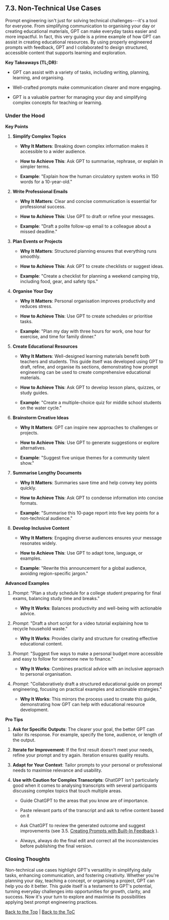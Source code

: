 ## 7.3. Non-Technical Use Cases

Prompt engineering isn't just for solving technical challenges---it's a
tool for everyone. From simplifying communication to organising your day
or creating educational materials, GPT can make everyday tasks easier
and more impactful. In fact, this very guide is a prime example of how
GPT can assist in creating educational resources. By using properly
engineered prompts with feedback, GPT and I collaborated to design
structured, accessible content that supports learning and exploration.

**Key Takeaways (TL;DR):**

-   GPT can assist with a variety of tasks, including writing, planning,
    learning, and organising.

-   Well-crafted prompts make communication clearer and more engaging.

-   GPT is a valuable partner for managing your day and simplifying
    complex concepts for teaching or learning.

### Under the Hood

**Key Points**

1.  **Simplify Complex Topics**

    -   **Why It Matters**: Breaking down complex information makes it
        accessible to a wider audience.

    -   **How to Achieve This**: Ask GPT to summarise, rephrase, or
        explain in simpler terms.

    -   **Example**: \"Explain how the human circulatory system works in
        150 words for a 10-year-old.\"

2.  **Write Professional Emails**

    -   **Why It Matters**: Clear and concise communication is essential
        for professional success.

    -   **How to Achieve This**: Use GPT to draft or refine your
        messages.

    -   **Example**: \"Draft a polite follow-up email to a colleague
        about a missed deadline.\"

3.  **Plan Events or Projects**

    -   **Why It Matters**: Structured planning ensures that everything
        runs smoothly.

    -   **How to Achieve This**: Ask GPT to create checklists or suggest
        ideas.

    -   **Example**: \"Create a checklist for planning a weekend camping
        trip, including food, gear, and safety tips.\"

4.  **Organise Your Day**

    -   **Why It Matters**: Personal organisation improves productivity
        and reduces stress.

    -   **How to Achieve This**: Use GPT to create schedules or
        prioritise tasks.

    -   **Example**: \"Plan my day with three hours for work, one hour
        for exercise, and time for family dinner.\"

5.  **Create Educational Resources**

    -   **Why It Matters**: Well-designed learning materials benefit
        both teachers and students. This guide itself was developed
        using GPT to draft, refine, and organise its sections,
        demonstrating how prompt engineering can be used to create
        comprehensive educational materials.

    -   **How to Achieve This**: Ask GPT to develop lesson plans,
        quizzes, or study guides.

    -   **Example**: \"Create a multiple-choice quiz for middle school
        students on the water cycle.\"

6.  **Brainstorm Creative Ideas**

    -   **Why It Matters**: GPT can inspire new approaches to challenges
        or projects.

    -   **How to Achieve This**: Use GPT to generate suggestions or
        explore alternatives.

    -   **Example**: \"Suggest five unique themes for a community talent
        show.\"

7.  **Summarise Lengthy Documents**

    -   **Why It Matters**: Summaries save time and help convey key
        points quickly.

    -   **How to Achieve This**: Ask GPT to condense information into
        concise formats.

    -   **Example**: \"Summarise this 10-page report into five key
        points for a non-technical audience.\"

8.  **Develop Inclusive Content**

    -   **Why It Matters**: Engaging diverse audiences ensures your
        message resonates widely.

    -   **How to Achieve This**: Use GPT to adapt tone, language, or
        examples.

    -   **Example**: \"Rewrite this announcement for a global audience,
        avoiding region-specific jargon.\"

**Advanced Examples**

1.  *Prompt*: \"Plan a study schedule for a college student preparing
    for final exams, balancing study time and breaks.\"

    -   **Why It Works**: Balances productivity and well-being with
        actionable advice.

2.  *Prompt*: \"Draft a short script for a video tutorial explaining how
    to recycle household waste.\"

    -   **Why It Works**: Provides clarity and structure for creating
        effective educational content.

3.  *Prompt*: \"Suggest five ways to make a personal budget more
    accessible and easy to follow for someone new to finance.\"

    -   **Why It Works**: Combines practical advice with an inclusive
        approach to personal organisation.

4.  *Prompt*: \"Collaboratively draft a structured educational guide on
    prompt engineering, focusing on practical examples and actionable
    strategies.\"

    -   **Why It Works**: This mirrors the process used to create this
        guide, demonstrating how GPT can help with educational resource
        development.

**Pro Tips**

1.  **Ask for Specific Outputs**: The clearer your goal, the better GPT
    can tailor its response. For example, specify the tone, audience, or
    length of the output.

2.  **Iterate for Improvement**: If the first result doesn't meet your
    needs, refine your prompt and try again. Iteration ensures quality
    results.

3.  **Adapt for Your Context**: Tailor prompts to your personal or
    professional needs to maximise relevance and usability.

4.  **Use with Caution for Complex Transcripts**: GhatGPT isn't
    particularly good when it comes to analysing transcripts with
    several participants discussing complex topics that touch multiple
    areas.

    -   Guide ChatGPT to the areas that you know are of importance.

    -   Paste relevant parts of the transcript and ask to refine content
        based on it

    -   Ask ChatGPT to review the generated outcome and suggest
        improvements (see 3.5. [Creating Prompts with Built-In Feedback](guide/3.5-feedback-prompts.md) ).

    -   Always, always do the final edit and correct all the
        inconsistencies before publishing the final version.

### Closing Thoughts

Non-technical use cases highlight GPT's versatility in simplifying daily
tasks, enhancing communication, and fostering creativity. Whether you're
planning your day, teaching a concept, or organising a project, GPT can
help you do it better. This guide itself is a testament to GPT's
potential, turning everyday challenges into opportunities for growth,
clarity, and success. Now it\'s your turn to explore and maximise its
possibilities applying best prompt engineering practices.

[Back to the Top](#) | [Back to the ToC](../README.md)